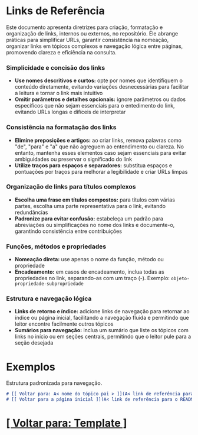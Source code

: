 # Links de Referência

Este documento apresenta diretrizes para criação, formatação e organização de links, internos ou externos, no repositório. Ele abrange práticas para simplificar URLs, garantir consistência na nomeação, organizar links em tópicos complexos e navegação lógica entre páginas, promovendo clareza e eficiência na consulta.

### Simplicidade e concisão dos links

- **Use nomes descritivos e curtos:** opte por nomes que identifiquem o conteúdo diretamente, evitando variações desnecessárias para facilitar a leitura e tornar o link mais intuitivo
- **Omitir parâmetros e detalhes opcionais:** ignore parâmetros ou dados específicos que não sejam essenciais para o entedimento do link, evitando URLs longas e difíceis de interpretar

### Consistência na formatação dos links

- **Elimine preposições e artigos:** ao criar links, remova palavras como "de", "para" e "a" que não agreguem ao entendimento ou clareza. No entanto, mantenha esses elementos caso sejam essenciais para evitar ambiguidades ou preservar o significado do link
- **Utilize traços para espaços e separadores:** substitua espaços e pontuações por traços para melhorar a legibilidade e criar URLs limpas

### Organização de links para títulos complexos

- **Escolha uma frase em títulos compostos:** para títulos com várias partes, escolha uma parte representativa para o link, evitando redundâncias
- **Padronize para evitar confusão:** estabeleça um padrão para abreviações ou simplificações no nome dos links e documente-o, garantindo consistência entre contribuições

### Funções, métodos e propriedades

- **Nomeação direta:** use apenas o nome da função, método ou propriedade
- **Encadeamento:** em casos de encadeamento, inclua todas as propriedades no link, separando-as com um traço (-). Exemplo: `objeto-propriedade-subpropriedade`

### Estrutura e navegação lógica

- **Links de retorno e índice:** adicione links de navegação para retornar ao índice ou página inicial, facilitando a navegação fluida e permitindo que leitor encontre facilmente outros tópicos
- **Sumários para navegação:** inclua um sumário que liste os tópicos com links no início ou em seções centrais, permitindo que o leitor pule para a seção desejada

# Exemplos

Estrutura padronizada para navegação.

```Markdown
# [[ Voltar para: A< nome do tópico pai > ]](A< link de referência para o tópico pai >)
# [[ Voltar para a página inicial ]](A< link de referência para o README.md >)
```

# [[ Voltar para: Template ]](../template.md)